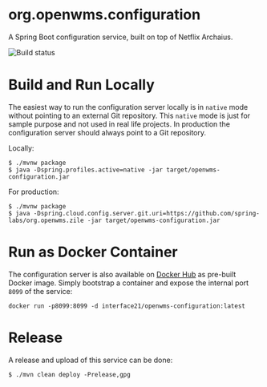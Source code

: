 # org.openwms.configuration
A Spring Boot configuration service, built on top of Netflix Archaius.

![Build status][ci-image]

# Build and Run Locally
The easiest way to run the configuration server locally is in `native` mode without pointing to an external Git repository. This `native`
mode is just for sample purpose and not used in real life projects. In production the configuration server should always point to a Git
repository.

Locally:
```
$ ./mvnw package
$ java -Dspring.profiles.active=native -jar target/openwms-configuration.jar
```

For production:
```
$ ./mvnw package
$ java -Dspring.cloud.config.server.git.uri=https://github.com/spring-labs/org.openwms.zile -jar target/openwms-configuration.jar
```

# Run as Docker Container
The configuration server is also available on [Docker Hub](https://hub.docker.com/r/interface21/openwms-configuration) as pre-built Docker
image. Simply bootstrap a container and expose the internal port `8099` of the service:

```
docker run -p8099:8099 -d interface21/openwms-configuration:latest
```

# Release
A release and upload of this service can be done:
```
$ ./mvn clean deploy -Prelease,gpg
```

[ci-image]: https://img.shields.io/jenkins/s/http/openwms.mooo.com:8080/view/All/job/Spring%20Labs/job/org.openwms.configuration.svg
